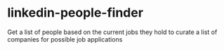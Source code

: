 # linkedin-people-finder
Get a list of people based on the current jobs they hold to curate a list of companies for possible job applications

